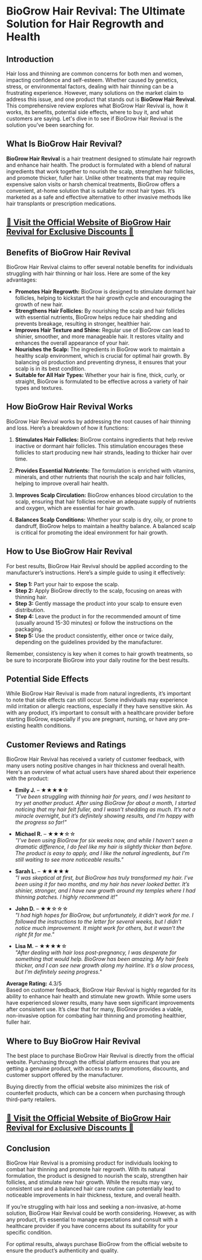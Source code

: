 # BioGrow Hair Revival: The Ultimate Solution for Hair Regrowth and Health

## Introduction

Hair loss and thinning are common concerns for both men and women, impacting confidence and self-esteem. Whether caused by genetics, stress, or environmental factors, dealing with hair thinning can be a frustrating experience. However, many solutions on the market claim to address this issue, and one product that stands out is **BioGrow Hair Revival**. This comprehensive review explores what BioGrow Hair Revival is, how it works, its benefits, potential side effects, where to buy it, and what customers are saying. Let's dive in to see if BioGrow Hair Revival is the solution you've been searching for.

## What Is BioGrow Hair Revival?

**BioGrow Hair Revival** is a hair treatment designed to stimulate hair regrowth and enhance hair health. The product is formulated with a blend of natural ingredients that work together to nourish the scalp, strengthen hair follicles, and promote thicker, fuller hair. Unlike other treatments that may require expensive salon visits or harsh chemical treatments, BioGrow offers a convenient, at-home solution that is suitable for most hair types. It’s marketed as a safe and effective alternative to other invasive methods like hair transplants or prescription medications.

## [‍🎯 Visit the Official Website of BioGrow Hair Revival for Exclusive Discounts 🎯](https://atozsupplement.com/biogrow-hair-revival/)

## Benefits of BioGrow Hair Revival

BioGrow Hair Revival claims to offer several notable benefits for individuals struggling with hair thinning or hair loss. Here are some of the key advantages:

- **Promotes Hair Regrowth:** BioGrow is designed to stimulate dormant hair follicles, helping to kickstart the hair growth cycle and encouraging the growth of new hair.
- **Strengthens Hair Follicles:** By nourishing the scalp and hair follicles with essential nutrients, BioGrow helps reduce hair shedding and prevents breakage, resulting in stronger, healthier hair.
- **Improves Hair Texture and Shine:** Regular use of BioGrow can lead to shinier, smoother, and more manageable hair. It restores vitality and enhances the overall appearance of your hair.
- **Nourishes the Scalp:** The ingredients in BioGrow work to maintain a healthy scalp environment, which is crucial for optimal hair growth. By balancing oil production and preventing dryness, it ensures that your scalp is in its best condition.
- **Suitable for All Hair Types:** Whether your hair is fine, thick, curly, or straight, BioGrow is formulated to be effective across a variety of hair types and textures.

## How BioGrow Hair Revival Works

BioGrow Hair Revival works by addressing the root causes of hair thinning and loss. Here’s a breakdown of how it functions:

1. **Stimulates Hair Follicles:** BioGrow contains ingredients that help revive inactive or dormant hair follicles. This stimulation encourages these follicles to start producing new hair strands, leading to thicker hair over time.
  
2. **Provides Essential Nutrients:** The formulation is enriched with vitamins, minerals, and other nutrients that nourish the scalp and hair follicles, helping to improve overall hair health.
  
3. **Improves Scalp Circulation:** BioGrow enhances blood circulation to the scalp, ensuring that hair follicles receive an adequate supply of nutrients and oxygen, which are essential for hair growth.
  
4. **Balances Scalp Conditions:** Whether your scalp is dry, oily, or prone to dandruff, BioGrow helps to maintain a healthy balance. A balanced scalp is critical for promoting the ideal environment for hair growth.

## How to Use BioGrow Hair Revival

For best results, BioGrow Hair Revival should be applied according to the manufacturer’s instructions. Here’s a simple guide to using it effectively:

- **Step 1:** Part your hair to expose the scalp.
- **Step 2:** Apply BioGrow directly to the scalp, focusing on areas with thinning hair.
- **Step 3:** Gently massage the product into your scalp to ensure even distribution.
- **Step 4:** Leave the product in for the recommended amount of time (usually around 15-30 minutes) or follow the instructions on the packaging.
- **Step 5:** Use the product consistently, either once or twice daily, depending on the guidelines provided by the manufacturer.

Remember, consistency is key when it comes to hair growth treatments, so be sure to incorporate BioGrow into your daily routine for the best results.

## Potential Side Effects

While BioGrow Hair Revival is made from natural ingredients, it’s important to note that side effects can still occur. Some individuals may experience mild irritation or allergic reactions, especially if they have sensitive skin. As with any product, it’s important to consult with a healthcare provider before starting BioGrow, especially if you are pregnant, nursing, or have any pre-existing health conditions.

## Customer Reviews and Ratings

BioGrow Hair Revival has received a variety of customer feedback, with many users noting positive changes in hair thickness and overall health. Here's an overview of what actual users have shared about their experience with the product:

- **Emily J.** – ★★★★☆  
  *"I've been struggling with thinning hair for years, and I was hesitant to try yet another product. After using BioGrow for about a month, I started noticing that my hair felt fuller, and I wasn’t shedding as much. It’s not a miracle overnight, but it’s definitely showing results, and I’m happy with the progress so far!"*

- **Michael R.** – ★★★☆☆  
  *"I’ve been using BioGrow for six weeks now, and while I haven't seen a dramatic difference, I do feel like my hair is slightly thicker than before. The product is easy to apply, and I like the natural ingredients, but I’m still waiting to see more noticeable results."*

- **Sarah L.** – ★★★★★  
  *"I was skeptical at first, but BioGrow has truly transformed my hair. I’ve been using it for two months, and my hair has never looked better. It’s shinier, stronger, and I have new growth around my temples where I had thinning patches. I highly recommend it!"*

- **John D.** – ★★☆☆☆  
  *"I had high hopes for BioGrow, but unfortunately, it didn’t work for me. I followed the instructions to the letter for several weeks, but I didn’t notice much improvement. It might work for others, but it wasn’t the right fit for me."*

- **Lisa M.** – ★★★★☆  
  *"After dealing with hair loss post-pregnancy, I was desperate for something that would help. BioGrow has been amazing. My hair feels thicker, and I can see new growth along my hairline. It’s a slow process, but I’m definitely seeing progress."*

**Average Rating:** 4.3/5  
Based on customer feedback, BioGrow Hair Revival is highly regarded for its ability to enhance hair health and stimulate new growth. While some users have experienced slower results, many have seen significant improvements after consistent use. It’s clear that for many, BioGrow provides a viable, non-invasive option for combating hair thinning and promoting healthier, fuller hair.

## Where to Buy BioGrow Hair Revival

The best place to purchase BioGrow Hair Revival is directly from the official website. Purchasing through the official platform ensures that you are getting a genuine product, with access to any promotions, discounts, and customer support offered by the manufacturer.

Buying directly from the official website also minimizes the risk of counterfeit products, which can be a concern when purchasing through third-party retailers.

## [‍🎯 Visit the Official Website of BioGrow Hair Revival for Exclusive Discounts 🎯](https://atozsupplement.com/biogrow-hair-revival/)

## Conclusion

BioGrow Hair Revival is a promising product for individuals looking to combat hair thinning and promote hair regrowth. With its natural formulation, the product is designed to nourish the scalp, strengthen hair follicles, and stimulate new hair growth. While the results may vary, consistent use and a balanced hair care routine can potentially lead to noticeable improvements in hair thickness, texture, and overall health.

If you’re struggling with hair loss and seeking a non-invasive, at-home solution, BioGrow Hair Revival could be worth considering. However, as with any product, it’s essential to manage expectations and consult with a healthcare provider if you have concerns about its suitability for your specific condition.

For optimal results, always purchase BioGrow from the official website to ensure the product’s authenticity and quality.
